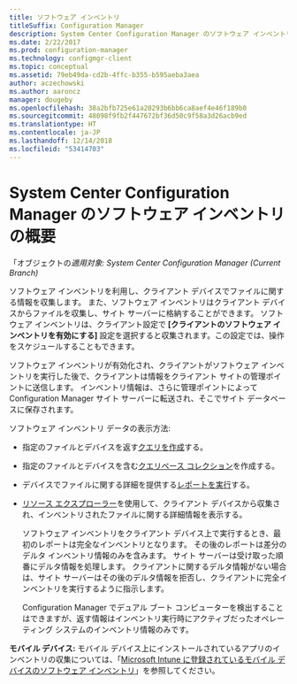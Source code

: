```yaml
---
title: ソフトウェア インベントリ
titleSuffix: Configuration Manager
description: System Center Configuration Manager のソフトウェア インベントリの概要について説明します。
ms.date: 2/22/2017
ms.prod: configuration-manager
ms.technology: configmgr-client
ms.topic: conceptual
ms.assetid: 79eb49da-cd2b-4ffc-b355-b595aeba3aea
author: aczechowski
ms.author: aaroncz
manager: dougeby
ms.openlocfilehash: 38a2bfb725e61a20293b6bb6ca8aef4e46f189b0
ms.sourcegitcommit: 48098f9fb2f447672bf36d50c9f58a3d26acb9ed
ms.translationtype: HT
ms.contentlocale: ja-JP
ms.lasthandoff: 12/14/2018
ms.locfileid: "53414703"
---
```

# <a name="introduction-to-software-inventory-in-system-center-configuration-manager"></a>System Center Configuration Manager のソフトウェア インベントリの概要

「オブジェクトの*適用対象: System Center Configuration Manager (Current Branch)*

ソフトウェア インベントリを利用し、クライアント デバイスでファイルに関する情報を収集します。 また、ソフトウェア インベントリはクライアント デバイスからファイルを収集し、サイト サーバーに格納することができます。 ソフトウェア インベントリは、クライアント設定で **[クライアントのソフトウェア インベントリを有効にする]** 設定を選択すると収集されます。この設定では、操作をスケジュールすることもできます。  

ソフトウェア インベントリが有効化され、クライアントがソフトウェア インベントリを実行した後で、クライアントは情報をクライアント サイトの管理ポイントに送信します。 インベントリ情報は、さらに管理ポイントによって Configuration Manager サイト サーバーに転送され、そこでサイト データベースに保存されます。   

 ソフトウェア インベントリ データの表示方法:  

- 指定のファイルとデバイスを返す[クエリを作成](../../../../core/servers/manage/queries-technical-reference.md)する。   

- 指定のファイルとデバイスを含む[クエリベース コレクション](../../../../core/clients/manage/collections/introduction-to-collections.md)を作成する。   

- デバイスでファイルに関する詳細を提供する[レポートを実行](../../../../core/servers/manage/reporting.md)する。

- [リソース エクスプローラー](../../../../core/clients/manage/inventory/use-resource-explorer-to-view-software-inventory.md)を使用して、クライアント デバイスから収集され、インベントリされたファイルに関する詳細情報を表示する。   

  ソフトウェア インベントリをクライアント デバイス上で実行するとき、最初のレポートは完全なインベントリとなります。 その後のレポートは差分のデルタ インベントリ情報のみを含みます。 サイト サーバーは受け取った順番にデルタ情報を処理します。 クライアントに関するデルタ情報がない場合は、サイト サーバーはその後のデルタ情報を拒否し、クライアントに完全インベントリを実行するように指示します。  

  Configuration Manager でデュアル ブート コンピューターを検出することはできますが、返す情報はインベントリ実行時にアクティブだったオペレーティング システムのインベントリ情報のみです。  

**モバイル デバイス:** モバイル デバイス上にインストールされているアプリのインベントリの収集については、「[Microsoft Intune に登録されているモバイル デバイスのソフトウェア インベントリ](../../../../mdm/deploy-use/software-inventory-mobile-devices.md)」を参照してください。
